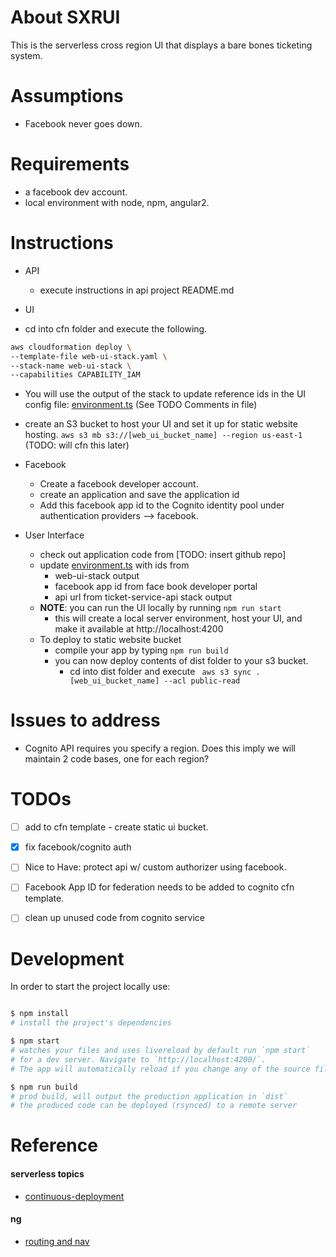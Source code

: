 # About SXRUI

This is the serverless cross region UI that displays a bare bones 
ticketing system.

# Assumptions
- Facebook never goes down.

# Requirements

- a facebook dev account.
- local environment with node, npm, angular2.

# Instructions

- API
  - execute instructions in api project README.md
  
- UI 

- cd into cfn folder and execute the following.

```bash
aws cloudformation deploy \
--template-file web-ui-stack.yaml \
--stack-name web-ui-stack \
--capabilities CAPABILITY_IAM
```

- You will use the output of the stack to update reference ids in
  the UI config file: [environment.ts](../src/environments/environment.ts) (See TODO Comments in file)
  
- create an S3 bucket to host your UI and set it up for static website hosting. 
` aws s3 mb s3://[web_ui_bucket_name] --region us-east-1 ` 
(TODO: will cfn this later)


- Facebook
  - Create a facebook developer account.
  - create an application and save the application id
  - Add this facebook app id to the Cognito identity pool under authentication providers --> facebook.

- User Interface
  - check out application code from [TODO: insert github repo]
  - update [environment.ts](./src/environments/environment.ts) with ids from 
    - web-ui-stack output
    - facebook app id from face book developer portal
    - api url from ticket-service-api stack output
  - **NOTE**: you can run the UI locally by running `npm run start`
    - this will create a local server environment, host your UI, and make 
    it available at http://localhost:4200
  - To deploy to static website bucket
    - compile your app by typing ` npm run build `
    - you can now deploy contents of dist folder to your s3 bucket.
      - cd into dist folder and execute ` aws s3 sync . [web_ui_bucket_name] --acl public-read`
  
  
# Issues to address

* Cognito API requires you specify a region. Does this imply we will 
maintain 2 code bases, one for each region?

# TODOs
- [ ] add to cfn template - create static ui bucket.
- [X] fix facebook/cognito auth
- [ ] Nice to Have: protect api w/ custom authorizer using facebook.
- [ ] Facebook App ID for federation needs to be added to cognito cfn template.
- [ ] clean up unused code from cognito service



# Development

In order to start the project locally use:
```bash

$ npm install
# install the project's dependencies

$ npm start
# watches your files and uses livereload by default run `npm start` 
# for a dev server. Navigate to `http://localhost:4200/`. 
# The app will automatically reload if you change any of the source files.

$ npm run build
# prod build, will output the production application in `dist`
# the produced code can be deployed (rsynced) to a remote server

```


# Reference

#### serverless topics
- [continuous-deployment](https://aws.amazon.com/blogs/compute/continuous-deployment-for-serverless-applications/)
#### ng
- [routing and nav](https://angular.io/guide/router)
